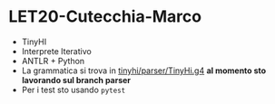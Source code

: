 # LET20-Cutecchia-Marco  
* TinyHI
* Interprete Iterativo
* ANTLR + Python
* La grammatica si trova in [tinyhi/parser/TinyHi.g4](https://github.com/mapio-teaching/LET20-Cutecchia-Marco/blob/parser/tinyhi/parser/TinyHi.g4) **al momento sto lavorando sul branch parser**  
* Per i test sto usando `pytest`